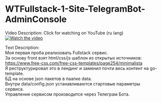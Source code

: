# WTFullstack-1-Site-TelegramBot-AdminConsole

Video Description:
Click for watching on YouTube (ru lang)
[![Watch the video](https://img.youtube.com/vi/mlLJmS0dBM4/maxresdefault.jpg)](https://www.youtube.com/watch?v=mlLJmS0dBM4&t=503s)

Text Description:<br>
Моя первая проба реализовать Fullstack сервис.<br>
За основу front взят html/css/js шаблон из открытых источников:<br>
https://www.free-css.com/free-css-templates/page254/minimalista<br>
Я реструктурировал это в лендинг и заменил почти весь контент на go-template.<br>
БД на основе json пакетов в паапке data.<br>
Внутри data/config.json устанавливаются стартовые параметры сервиса.<br>
  Управление сервисом производится через Телеграм Бота.<br>
